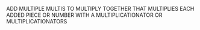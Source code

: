 ADD MULTIPLE MULTIS TO MULTIPLY TOGETHER THAT MULTIPLIES EACH ADDED PIECE OR NUMBER WITH A MULTIPLICATIONATOR OR MULTIPLICATIONATORS
